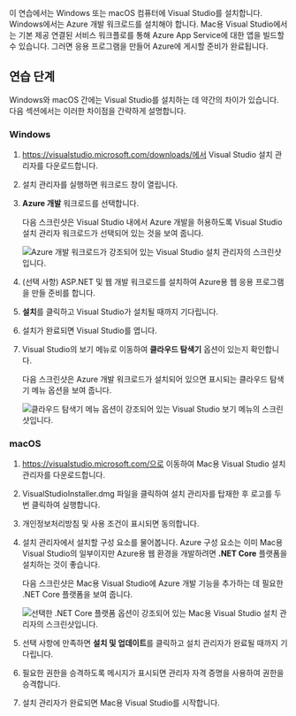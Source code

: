 이 연습에서는 Windows 또는 macOS 컴퓨터에 Visual Studio를 설치합니다. Windows에서는 Azure 개발 워크로드를 설치해야 합니다. Mac용 Visual Studio에서는 기본 제공 연결된 서비스 워크플로를 통해 Azure App Service에 대한 앱을 빌드할 수 있습니다. 그러면 응용 프로그램을 만들어 Azure에 게시할 준비가 완료됩니다.

## <a name="exercise-steps"></a>연습 단계

Windows와 macOS 간에는 Visual Studio를 설치하는 데 약간의 차이가 있습니다. 다음 섹션에서는 이러한 차이점을 간략하게 설명합니다.

### <a name="windows"></a>Windows

1. https://visualstudio.microsoft.com/downloads/에서 Visual Studio 설치 관리자를 다운로드합니다.

1. 설치 관리자를 실행하면 워크로드 창이 열립니다.

1. **Azure 개발** 워크로드를 선택합니다.

    다음 스크린샷은 Visual Studio 내에서 Azure 개발을 허용하도록 Visual Studio 설치 관리자 워크로드가 선택되어 있는 것을 보여 줍니다.

    ![Azure 개발 워크로드가 강조되어 있는 Visual Studio 설치 관리자의 스크린샷입니다.](../media/5-select-azure-workload.png)

1. (선택 사항) ASP.NET 및 웹 개발 워크로드를 설치하여 Azure용 웹 응용 프로그램을 만들 준비를 합니다.

1. **설치**를 클릭하고 Visual Studio가 설치될 때까지 기다립니다.

1. 설치가 완료되면 Visual Studio를 엽니다.

1. Visual Studio의 보기 메뉴로 이동하여 **클라우드 탐색기** 옵션이 있는지 확인합니다.

    다음 스크린샷은 Azure 개발 워크로드가 설치되어 있으면 표시되는 클라우드 탐색기 메뉴 옵션을 보여 줍니다.

    ![클라우드 탐색기 메뉴 옵션이 강조되어 있는 Visual Studio 보기 메뉴의 스크린샷입니다.](../media/5-verify-cloud-explorer.png)

### <a name="macos"></a>macOS

1. https://visualstudio.microsoft.com/으로 이동하여 Mac용 Visual Studio 설치 관리자를 다운로드합니다.

1. VisualStudioInstaller.dmg 파일을 클릭하여 설치 관리자를 탑재한 후 로고를 두 번 클릭하여 실행합니다.

1. 개인정보처리방침 및 사용 조건이 표시되면 동의합니다.

1. 설치 관리자에서 설치할 구성 요소를 물어봅니다. Azure 구성 요소는 이미 Mac용 Visual Studio의 일부이지만 Azure용 웹 환경을 개발하려면 **.NET Core** 플랫폼을 설치하는 것이 좋습니다.

    다음 스크린샷은 Mac용 Visual Studio에 Azure 개발 기능을 추가하는 데 필요한 .NET Core 플랫폼을 보여 줍니다.

    ![선택한 .NET Core 플랫폼 옵션이 강조되어 있는 Mac용 Visual Studio 설치 관리자의 스크린샷입니다.](../media/5-vsmac-install-net-core.png)

1. 선택 사항에 만족하면 **설치 및 업데이트**를 클릭하고 설치 관리자가 완료될 때까지 기다립니다.

1. 필요한 권한을 승격하도록 메시지가 표시되면 관리자 자격 증명을 사용하여 권한을 승격합니다.

1. 설치 관리자가 완료되면 Mac용 Visual Studio를 시작합니다.
